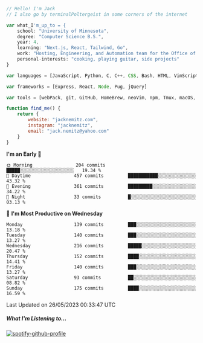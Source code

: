 ```javascript
// Hello! I'm Jack
// I also go by terminalPoltergeist in some corners of the internet

var what_I'm_up_to = {
    school: "University of Minnesota",
    degree: "Computer Science B.S.",
    year: 4,
    learning: "Next.js, React, Tailwind, Go",
    work: "Hosting, Engineering, and Automation team for the Office of Information Technology at UMN",
    personal-interests: "cooking, playing guitar, side projects"
}

var languages = [JavaScript, Python, C, C++, CSS, Bash, HTML, VimScript]

var frameworks = [Express, React, Node, Pug, jQuery]

var tools = [webPack, git, GitHub, HomeBrew, neoVim, npm, Tmux, macOS, Ubuntu, Docker, Nginx]

function find_me() {
    return {
        website: "jacknemitz.com",
        instagram: "jacknemitz",
        email: "jack.nemitz@yahoo.com"
    }
}
```

<!--START_SECTION:waka-->
**I'm an Early 🐤** 

```text
🌞 Morning                204 commits         █████░░░░░░░░░░░░░░░░░░░░   19.34 % 
🌆 Daytime                457 commits         ███████████░░░░░░░░░░░░░░   43.32 % 
🌃 Evening                361 commits         █████████░░░░░░░░░░░░░░░░   34.22 % 
🌙 Night                  33 commits          █░░░░░░░░░░░░░░░░░░░░░░░░   03.13 % 
```
📅 **I'm Most Productive on Wednesday** 

```text
Monday                   139 commits         ███░░░░░░░░░░░░░░░░░░░░░░   13.18 % 
Tuesday                  140 commits         ███░░░░░░░░░░░░░░░░░░░░░░   13.27 % 
Wednesday                216 commits         █████░░░░░░░░░░░░░░░░░░░░   20.47 % 
Thursday                 152 commits         ████░░░░░░░░░░░░░░░░░░░░░   14.41 % 
Friday                   140 commits         ███░░░░░░░░░░░░░░░░░░░░░░   13.27 % 
Saturday                 93 commits          ██░░░░░░░░░░░░░░░░░░░░░░░   08.82 % 
Sunday                   175 commits         ████░░░░░░░░░░░░░░░░░░░░░   16.59 % 
```



 Last Updated on 26/05/2023 00:33:47 UTC
<!--END_SECTION:waka-->

##### What I'm Listening to...

[![spotify-github-profile](https://spotify-github-profile.vercel.app/api/view?uid=jack.nemitz&cover_image=true&show_offline=true&bar_color=53b14f&bar_color_cover=false&background_color=121212FF)](https://spotify-github-profile.vercel.app/api/view?uid=jack.nemitz&redirect=true)

